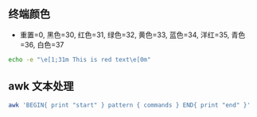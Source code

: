 ## 终端颜色

* 重置=0, 黑色=30, 红色=31, 绿色=32, 黄色=33, 蓝色=34, 洋红=35, 青色=36, 白色=37

```bash
echo -e "\e[1;31m This is red text\e[0m"
```

## awk 文本处理

```Bash
awk 'BEGIN{ print "start" } pattern { commands } END{ print "end" }'
```

